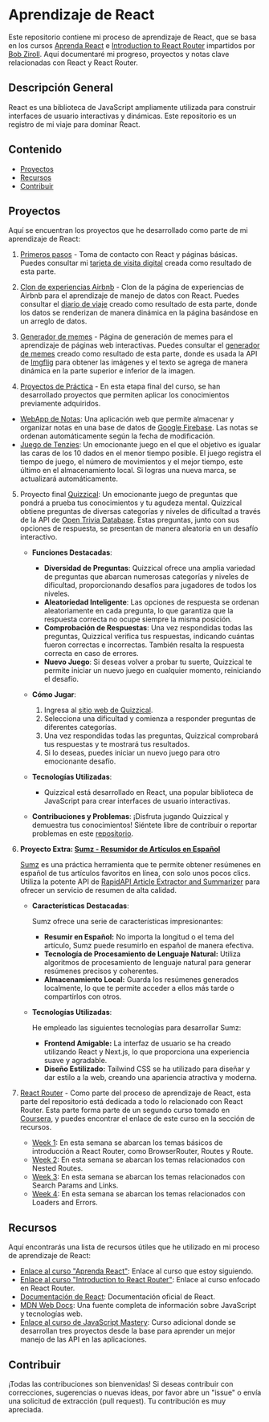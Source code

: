 # Aprendizaje de React

Este repositorio contiene mi proceso de aprendizaje de React, que se basa en los cursos [Aprenda React](https://www.coursera.org/learn/learn-react) e [Introduction to React Router](https://www.coursera.org/learn/learn-react-router-6) impartidos por [Bob Ziroll](https://twitter.com/bobziroll). Aquí documentaré mi progreso, proyectos y notas clave relacionadas con React y React Router.

## Descripción General

React es una biblioteca de JavaScript ampliamente utilizada para construir interfaces de usuario interactivas y dinámicas. Este repositorio es un registro de mi viaje para dominar React.

## Contenido

- [Proyectos](#proyectos)
- [Recursos](#recursos)
- [Contribuir](#contribuir)

## Proyectos

Aquí se encuentran los proyectos que he desarrollado como parte de mi aprendizaje de React:

1. [Primeros pasos](/Primera%20p%C3%A1gina%20con%20React) - Toma de contacto con React y páginas básicas. Puedes consultar mi [tarjeta de visita digital](https://tourmaline-kitsune-e36550.netlify.app/) creada como resultado de esta parte.

2. [Clon de experiencias Airbnb](/airbnb-experiences-clon) - Clon de la página de experiencias de Airbnb para el aprendizaje de manejo de datos con React. Puedes consultar el [diario de viaje](https://eloquent-bubblegum-6779f1.netlify.app/) creado como resultado de esta parte, donde los datos se renderizan de manera dinámica en la página basándose en un arreglo de datos.

3. [Generador de memes](/interactive-web-app) - Página de generación de memes para el aprendizaje de páginas web interactivas. Puedes consultar el [generador de memes](https://serene-faloodeh-a88ca1.netlify.app/) creado como resultado de esta parte, donde es usada la API de [Imgflig](https://imgflip.com/) para obtener las imágenes y el texto se agrega de manera dinámica en la parte superior e inferior de la imagen.

4. [Proyectos de Práctica](/practice-projects) - En esta etapa final del curso, se han desarrollado proyectos que permiten aplicar los conocimientos previamente adquiridos.

- [WebApp de Notas](https://incredible-syrniki-842a1c.netlify.app/): Una aplicación web que permite almacenar y organizar notas en una base de datos de [Google Firebase](https://firebase.google.com/?hl=es-419). Las notas se ordenan automáticamente según la fecha de modificación.
- [Juego de Tenzies](https://clever-chimera-f1596f.netlify.app/): Un emocionante juego en el que el objetivo es igualar las caras de los 10 dados en el menor tiempo posible. El juego registra el tiempo de juego, el número de movimientos y el mejor tiempo, este último en el almacenamiento local. Si logras una nueva marca, se actualizará automáticamente.

5. Proyecto final [Quizzical](https://jocular-faun-447039.netlify.app/): Un emocionante juego de preguntas que pondrá a prueba tus conocimientos y tu agudeza mental. Quizzical obtiene preguntas de diversas categorías y niveles de dificultad a través de la API de [Open Trivia Database](https://opentdb.com/). Estas preguntas, junto con sus opciones de respuesta, se presentan de manera aleatoria en un desafío interactivo.

   - **Funciones Destacadas**:

     - **Diversidad de Preguntas**: Quizzical ofrece una amplia variedad de preguntas que abarcan numerosas categorías y niveles de dificultad, proporcionando desafíos para jugadores de todos los niveles.
     - **Aleatoriedad Inteligente**: Las opciones de respuesta se ordenan aleatoriamente en cada pregunta, lo que garantiza que la respuesta correcta no ocupe siempre la misma posición.
     - **Comprobación de Respuestas**: Una vez respondidas todas las preguntas, Quizzical verifica tus respuestas, indicando cuántas fueron correctas e incorrectas. También resalta la respuesta correcta en caso de errores.
     - **Nuevo Juego**: Si deseas volver a probar tu suerte, Quizzical te permite iniciar un nuevo juego en cualquier momento, reiniciando el desafío.

   - **Cómo Jugar**:

     1. Ingresa al [sitio web de Quizzical](https://jocular-faun-447039.netlify.app/).
     2. Selecciona una dificultad y comienza a responder preguntas de diferentes categorías.
     3. Una vez respondidas todas las preguntas, Quizzical comprobará tus respuestas y te mostrará tus resultados.
     4. Si lo deseas, puedes iniciar un nuevo juego para otro emocionante desafío.

   - **Tecnologías Utilizadas**:

     - Quizzical está desarrollado en React, una popular biblioteca de JavaScript para crear interfaces de usuario interactivas.

   - **Contribuciones y Problemas**:
     ¡Disfruta jugando Quizzical y demuestra tus conocimientos! Siéntete libre de contribuir o reportar problemas en este [repositorio](/quizzical-game/).

6. **Proyecto Extra: [Sumz - Resumidor de Artículos en Español](https://extraordinary-sundae-3af29b.netlify.app/)**

   [Sumz](https://extraordinary-sundae-3af29b.netlify.app/) es una práctica herramienta que te permite obtener resúmenes en español de tus artículos favoritos en línea, con solo unos pocos clics. Utiliza la potente API de [RapidAPI Article Extractor and Summarizer](https://rapidapi.com/es/restyler/api/article-extractor-and-summarizer/) para ofrecer un servicio de resumen de alta calidad.

   - **Características Destacadas**:

     Sumz ofrece una serie de características impresionantes:

     - **Resumir en Español:**
       No importa la longitud o el tema del artículo, Sumz puede resumirlo en español de manera efectiva.
     - **Tecnología de Procesamiento de Lenguaje Natural:**
       Utiliza algoritmos de procesamiento de lenguaje natural para generar resúmenes precisos y coherentes.
     - **Almacenamiento Local:**
       Guarda los resúmenes generados localmente, lo que te permite acceder a ellos más tarde o compartirlos con otros.

   - **Tecnologías Utilizadas**:

     He empleado las siguientes tecnologías para desarrollar Sumz:

     - **Frontend Amigable:**
       La interfaz de usuario se ha creado utilizando React y Next.js, lo que proporciona una experiencia suave y agradable.
     - **Diseño Estilizado:**
       Tailwind CSS se ha utilizado para diseñar y dar estilo a la web, creando una apariencia atractiva y moderna.

7. [React Router](/react-router/) - Como parte del proceso de aprendizaje de React, esta parte del repositorio está dedicada a todo lo relacionado con React Router. Esta parte forma parte de un segundo curso tomado en [Coursera](https://www.coursera.org/), y puedes encontrar el enlace de este curso en la sección de recursos.

   - [Week 1](/react-router/week-1/): En esta semana se abarcan los temas básicos de introducción a React Router, como BrowserRouter, Routes y Route.
   - [Week 2](/react-router/week-2/): En esta semana se abarcan los temas relacionados con Nested Routes.
   - [Week 3](/react-router/week-3/): En esta semana se abarcan los temas relacionados con Search Params and Links.
   - [Week 4](/react-router/week-4/): En esta semana se abarcan los temas relacionados con Loaders and Errors.


## Recursos

Aquí encontrarás una lista de recursos útiles que he utilizado en mi proceso de aprendizaje de React:

- [Enlace al curso "Aprenda React"](https://www.coursera.org/learn/learn-react): Enlace al curso que estoy siguiendo.
- [Enlace al curso "Introduction to React Router"](https://www.coursera.org/learn/learn-react-router-6): Enlace al curso enfocado en React Router.
- [Documentación de React](https://reactjs.org/docs/getting-started.html): Documentación oficial de React.
- [MDN Web Docs](https://developer.mozilla.org/es/docs/Web/JavaScript): Una fuente completa de información sobre JavaScript y tecnologías web.
- [Enlace al curso de JavaScript Mastery](https://www.youtube.com/watch?v=A6g8xc0MoiY): Curso adicional donde se desarrollan tres proyectos desde la base para aprender un mejor manejo de las API en las aplicaciones.

## Contribuir

¡Todas las contribuciones son bienvenidas! Si deseas contribuir con correcciones, sugerencias o nuevas ideas, por favor abre un "issue" o envía una solicitud de extracción (pull request). Tu contribución es muy apreciada.
